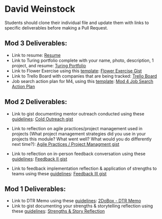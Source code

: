 # David Weinstock

Students should clone their individual file and update them with links to specific deliverables before making a Pull Request.

## Mod 3 Deliverables:

* Link to resume: [Resume](https://www.dropbox.com/s/osxru88x87ag0vb/David_Weinstock_Reume.pdf?dl=0) 
* Link to Turing portfolio complete with your name, photo, description, 1 project, and resume: [Turing Portfolio](https://www.turing.io/alumni/david-weinstock)
* Link to Flower Exercise using this [template](https://github.com/turingschool/career-development-curriculum/blob/master/files/Career%20Unit%20-%20The%20Flower%20Diagram.pdf): [Flower Exercise Gist](https://gist.github.com/dstock48/934064ac78dca1745314de21399a8f37#file-flower-exercise-md)
* Link to Trello Board with companies that are being tracked: [Trello Board](https://trello.com/b/h0nUC8Y0/possible-job-companies)
* Job search action plan for M4, using this [template](https://github.com/turingschool/career-development-curriculum/blob/master/module_three/mod_4_action_plan_template.md): [Mod 4 Job Search Action Plan](https://gist.github.com/dstock48/6850421d4d924d932813a951fa32cb0d#file-job-search-action-plan-md)

## Mod 2 Deliverables:
* Link to gist documenting mentor outreach conducted using these [guidelines](https://github.com/turingschool/career-development-curriculum/blob/master/module_two/cold_outreach_i_guidelines.md): [Cold Outreach gist](https://gist.github.com/dstock48/810b78f5fdc29a207ead72bc2410115f#file-cold-outreach-md)

* Link to reflection on agile practices/project management used in projects (What project management strategies did you use in your projects this module? What went well? What would you do differently next time?): [Agile Practices / Project Managment gist](https://gist.github.com/dstock48/94bf92638df0a28ae2de0c876478fc05#file-agile-practices-reflection-md)

* Link to reflection on in-person feedback conversation using these [guidelines](https://github.com/turingschool/career-development-curriculum/blob/master/module_two/feedback_conversation_reflection_guidelines.md): [Feedback II gist](https://gist.github.com/dstock48/d3ac78d5406f2e8db233d1525e3e92cc#file-in-person-feedback-conversation-reflection-md)

* Link to feedback implementation reflection & application of strengths to teams using these [guidelines](https://github.com/turingschool/career-development-curriculum/blob/master/module_two/feedback_implementation_strengths_reflection.md): [Feedback III gist](https://gist.github.com/dstock48/ac09b9befa0061199904e1c024b6d84a#file-feedback-iii-reflection-md)


## Mod 1 Deliverables:
* Link to DTR Memo using these [guidelines](https://github.com/turingschool/career-development-curriculum/blob/master/module_one/dtr_guidelines_memo.md): [2DoBox - DTR Memo](https://gist.github.com/dstock48/0ded0b721e1ae3544b5f1dcbb1218173)
* Link to gist documenting your strengths & storytelling reflection using these [guidelines](https://github.com/turingschool/career-development-curriculum/blob/master/module_one/strengths_storytelling_reflection.md): [Strengths & Story Reflection](https://gist.github.com/dstock48/33e4acc24be798c32377a570de220ce9#file-strengths-and-storytelling-reflection-md)
